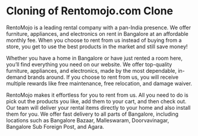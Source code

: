 # Cloning of Rentomojo.com Clone
RentoMojo is a leading rental company with a pan-India presence. We offer furniture, appliances, and electronics on rent in Bangalore at an affordable monthly fee. When you choose to rent from us instead of buying from a store, you get to use the best products in the market and still save money!

Whether you have a home in Bangalore or have just rented a room here, you’ll find everything you need on our website. We offer top-quality furniture, appliances, and electronics, made by the most dependable, in-demand brands around. If you choose to rent from us, you will receive multiple rewards like free maintenance, free relocation, and damage waiver.

RentoMojo makes it effortless for you to rent from us. All you need to do is pick out the products you like, add them to your cart, and then check out. Our team will deliver your rental items directly to your home and also install them for you. We offer fast delivery to all parts of Bangalore, including locations such as Bangalore Bazaar, Malleswaram, Doorvavinagar, Bangalore Sub Foreign Post, and Agara.
